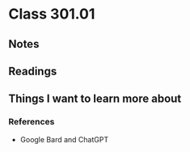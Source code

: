 # Class 301.01

## Notes

## Readings

## Things I want to learn more about

### References
- Google Bard and ChatGPT
